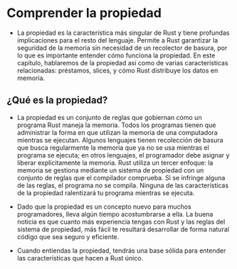 # Comprender la propiedad

- La propiedad es la característica más singular de Rust y tiene profundas implicaciones para el resto del lenguaje. Permite a Rust garantizar la seguridad de la memoria sin necesidad de un recolector de basura, por lo que es importante entender cómo funciona la propiedad. En este capítulo, hablaremos de la propiedad así como de varias características relacionadas: préstamos, slices, y cómo Rust distribuye los datos en memoria.

## ¿Qué es la propiedad?

- La propiedad es un conjunto de reglas que gobiernan cómo un programa Rust maneja la memoria. Todos los programas tienen que administrar la forma en que utilizan la memoria de una computadora mientras se ejecutan. Algunos lenguajes tienen recolección de basura que busca regularmente la memoria que ya no se usa mientras el programa se ejecuta; en otros lenguajes, el programador debe asignar y liberar explícitamente la memoria. Rust utiliza un tercer enfoque: la memoria se gestiona mediante un sistema de propiedad con un conjunto de reglas que el compilador comprueba. Si se infringe alguna de las reglas, el programa no se compila. Ninguna de las características de la propiedad ralentizará tu programa mientras se ejecuta.

- Dado que la propiedad es un concepto nuevo para muchos programadores, lleva algún tiempo acostumbrarse a ella. La buena noticia es que cuanto más experiencia tengas con Rust y las reglas del sistema de propiedad, más fácil te resultará desarrollar de forma natural código que sea seguro y eficiente.

- Cuando entiendas la propiedad, tendrás una base sólida para entender las características que hacen a Rust único.
